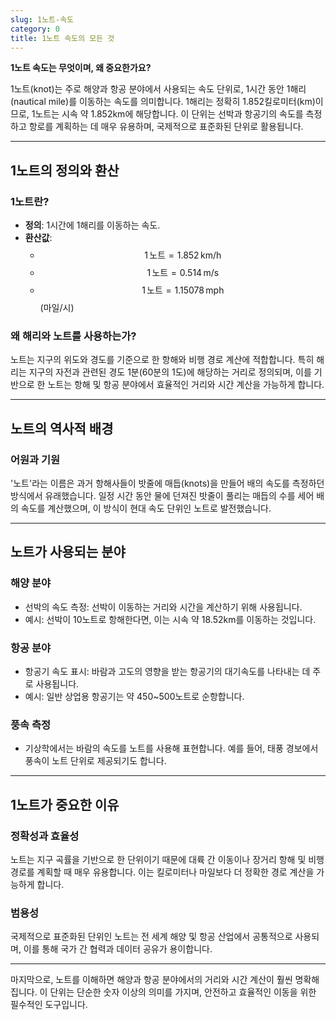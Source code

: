 ```yaml
---
slug: 1노트-속도
category: 0
title: 1노트 속도의 모든 것
---
```


**1노트 속도는 무엇이며, 왜 중요한가요?**

1노트(knot)는 주로 해양과 항공 분야에서 사용되는 속도 단위로, 1시간 동안 1해리(nautical mile)를 이동하는 속도를 의미합니다. 1해리는 정확히 1.852킬로미터(km)이므로, 1노트는 시속 약 1.852km에 해당합니다. 이 단위는 선박과 항공기의 속도를 측정하고 항로를 계획하는 데 매우 유용하며, 국제적으로 표준화된 단위로 활용됩니다.

---

## **1노트의 정의와 환산**

### **1노트란?**

- **정의**: 1시간에 1해리를 이동하는 속도.
- **환산값**:
  - $$1 \, \text{노트} = 1.852 \, \text{km/h}$$
  - $$1 \, \text{노트} = 0.514 \, \text{m/s}$$
  - $$1 \, \text{노트} = 1.15078 \, \text{mph}$$ (마일/시)

### **왜 해리와 노트를 사용하는가?**

노트는 지구의 위도와 경도를 기준으로 한 항해와 비행 경로 계산에 적합합니다. 특히 해리는 지구의 자전과 관련된 경도 1분(60분의 1도)에 해당하는 거리로 정의되며, 이를 기반으로 한 노트는 항해 및 항공 분야에서 효율적인 거리와 시간 계산을 가능하게 합니다.

---

## **노트의 역사적 배경**

### **어원과 기원**

'노트'라는 이름은 과거 항해사들이 밧줄에 매듭(knots)을 만들어 배의 속도를 측정하던 방식에서 유래했습니다. 일정 시간 동안 물에 던져진 밧줄이 풀리는 매듭의 수를 세어 배의 속도를 계산했으며, 이 방식이 현대 속도 단위인 노트로 발전했습니다.

---

## **노트가 사용되는 분야**

### **해양 분야**

- 선박의 속도 측정: 선박이 이동하는 거리와 시간을 계산하기 위해 사용됩니다.
- 예시: 선박이 10노트로 항해한다면, 이는 시속 약 18.52km를 이동하는 것입니다.

### **항공 분야**

- 항공기 속도 표시: 바람과 고도의 영향을 받는 항공기의 대기속도를 나타내는 데 주로 사용됩니다.
- 예시: 일반 상업용 항공기는 약 450~500노트로 순항합니다.

### **풍속 측정**

- 기상학에서는 바람의 속도를 노트를 사용해 표현합니다. 예를 들어, 태풍 경보에서 풍속이 노트 단위로 제공되기도 합니다.

---

## **1노트가 중요한 이유**

### **정확성과 효율성**

노트는 지구 곡률을 기반으로 한 단위이기 때문에 대륙 간 이동이나 장거리 항해 및 비행 경로를 계획할 때 매우 유용합니다. 이는 킬로미터나 마일보다 더 정확한 경로 계산을 가능하게 합니다.

### **범용성**

국제적으로 표준화된 단위인 노트는 전 세계 해양 및 항공 산업에서 공통적으로 사용되며, 이를 통해 국가 간 협력과 데이터 공유가 용이합니다.

---

마지막으로, 노트를 이해하면 해양과 항공 분야에서의 거리와 시간 계산이 훨씬 명확해집니다. 이 단위는 단순한 숫자 이상의 의미를 가지며, 안전하고 효율적인 이동을 위한 필수적인 도구입니다.